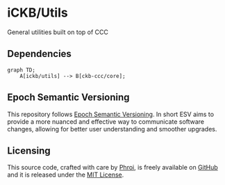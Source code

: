 # iCKB/Utils

General utilities built on top of CCC

## Dependencies

```mermaid
graph TD;
    A[ickb/utils] --> B[ckb-ccc/core];
```

## Epoch Semantic Versioning

This repository follows [Epoch Semantic Versioning](https://antfu.me/posts/epoch-semver). In short ESV aims to provide a more nuanced and effective way to communicate software changes, allowing for better user understanding and smoother upgrades.

## Licensing

This source code, crafted with care by [Phroi](https://phroi.com/), is freely available on [GitHub](https://github.com/ickb/utils) and it is released under the [MIT License](./LICENSE).

